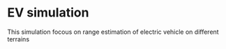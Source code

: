 # EV simulation 
 This simulation focous on range estimation of electric vehicle on different terrains
